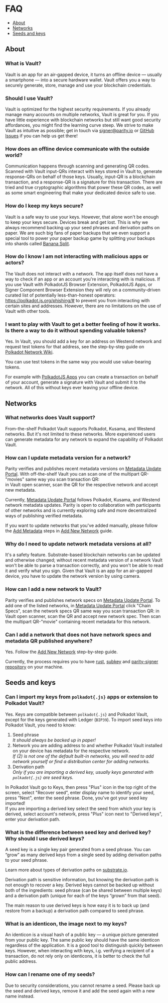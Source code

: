 # FAQ

- [About](#about)
- [Networks](#networks)
- [Seeds and keys](#seeds-and-keys)

## About

### What is Vault?

Vault is an app for an air-gapped device, it turns an offline device — usually a smartphone — into a secure hardware wallet. Vault offers you a way to securely generate, store, manage and use your blockchain credentials.

### Should I use Vault?

Vault is optimized for the highest security requirements. If you already manage many accounts on multiple networks, Vault is great for you. If you have little experience with blockchain networks but still want good security affordances, you might find the learning curve steep. We strive to make Vault as intuitive as possible; get in touch via [signer@parity.io](mailto:signer@parity.io) or [GitHub Issues](https://github.com/paritytech/parity-signer/issues) if you can help us get there!

### How does an offline device communicate with the outside world?

Communication happens through scanning and generating QR codes. Scanned with Vault input-QRs interact with keys stored in Vault to, generate response-QRs on behalf of those keys. Usually, input-QR is a blockchain transaction, and a response-QR is a signature for this transaction. There are tried and true cryptographic algorithms that power these QR codes, as well as some smart engineering that make your dedicated device safe to use.

### How do I keep my keys secure?

Vault is a safe way to use your keys. However, that alone won't be enough to keep your keys secure. Devices break and get lost. This is why we always recommend backing up your seed phrases and derivation paths on paper. We are such big fans of paper backups that we even support a special tool to power your paper backup game by splitting your backups into shards called [Banana Split](https://bs.parity.io/).

### How do I know I am not interacting with malicious apps or actors?

The Vault does not interact with a network. The app itself does not have a way to check if an app or an account you're interacting with is malicious. 
If you use Vault with PolkadotJS Browser Extension, PolkadotJS Apps, or Signer Component Browser Extension they will rely on a community-driven curated list of potentially less-than-honest operators: [<https://polkadot.js.org/phishing/#>](https://polkadot.js.org/phishing/#) to prevent you from interacting with certain sites and addresses. However, there are no limitations on the use of Vault with other tools.

### I want to play with Vault to get a better feeling of how it works. Is there a way to do it without spending valuable tokens?

Yes. In Vault, you should add a key for an address on Westend network and request test tokens for that address, see the step-by-step guide on [Polkadot Network Wiki](https://wiki.polkadot.network/docs/learn-DOT#getting-westies). 

You can use test tokens in the same way you would use value-bearing tokens.

For example with [PolkadotJS Apps](https://polkadot.js.org/apps/) you can create a transaction on behalf of your account, generate a signature with Vault and submit it to the network. All of this without keys ever leaving your offline device.

## Networks

### What networks does Vault support?

From-the-shelf Polkadot Vault supports Polkadot, Kusama, and Westend networks. But it's not limited to these networks. More experienced users can generate metadata for any network to expand the capability of Polkadot Vault.

### How can I update metadata version for a network?

Parity verifies and publishes recent metadata versions on [Metadata Update Portal](https://metadata.parity.io/). With off-the-shelf Vault you can scan one of the multipart QR-"movies" same way you scan transaction QR:\
in Vault open scanner, scan the QR for the respective network and accept new metadata.

Currently, [Metadata Update Portal](https://metadata.parity.io/) follows Polkadot, Kusama, and Westend network metadata updates. Parity is open to collaboration with participants of other networks and is currently exploring safe and more decentralized ways of publishing verified metadata.

If you want to update networks that you've added manually, please follow the [Add Metadata](../tutorials/Add-New-Network.md#add-network-metadata) steps in [Add New Network](../tutorials/Add-New-Network.md) guide.

### Why do I need to update network metadata versions at all?

It's a safety feature. Substrate-based blockchain networks can be updated and otherwise changed; without recent metadata version of a network Vault won't be able to parse a transaction correctly, and you won't be able to read it and verify what you sign. Given that Vault is an app for an air-gapped device, you have to update the network version by using camera.

### How can I add a new network to Vault?

Parity verifies and publishes network specs on [Metadata Update Portal](https://metadata.parity.io/). To add one of the listed networks, in [Metadata Update Portal](https://metadata.parity.io/) click "Chain Specs", scan the network specs QR same way you scan transaction QR: in Vault open scanner, scan the QR and accept new network spec. Then scan the multipart QR-"movie" containing recent metadata for this network.

### Can I add a network that does not have network specs and metadata QR published anywhere?

Yes. Follow the [Add New Network](../tutorials/Add-New-Network.md) step-by-step guide.

Currently, the process requires you to have [rust](https://www.rust-lang.org/tools/install), [subkey](https://docs.substrate.io/v3/tools/subkey/#installation) and [parity-signer repository](https://github.com/paritytech/parity-signer) on your machine.

## Seeds and keys
	
### Can I import my keys from `polkadot{.js}` apps or extension to Polkadot Vault?

Yes. Keys are compatible between `polkadot{.js}` and Polkadot Vault, except for the keys generated with Ledger (`BIP39`). To import seed keys into Polkadot Vault, you need to know:
1. Seed phrase\
_It should always be backed up in paper!_
2. Network you are adding address to and whether Polkadot Vault installed on your device has metadata for the respective network.\
_If (2) is not one of the default built-in networks, you will need to add network yourself or find a distribution center for adding networks._
3. Derivation path\
_Only if you are importing a derived key, usually keys generated with `polkadot{.js}` are seed keys._

In Polkadot Vault go to Keys, then press "Plus" icon in the top right of the screen, select "Recover seed", enter display name to identify your seed, press "Next", enter the seed phrase. Done, you've got your seed key imported!\
If you are importing a derived key select the seed from which your key is derived, select account's network, press "Plus" icon next to "Derived keys", enter your derivation path.

### What is the difference between seed key and derived key? Why should I use derived keys?

A seed key is a single key pair generated from a seed phrase. You can “grow” as many derived keys from a single seed by adding derivation paths to your seed phrase.

Learn more about types of derivation paths on [substrate.io](https://docs.substrate.io/v3/tools/subkey/#hd-key-derivation).

Derivation path is sensitive information, but knowing the derivation path is not enough to recover a key. Derived keys cannot be backed up without both of the ingredients: seed phrase (can be shared between multiple keys) and a derivation path (unique for each of the keys “grown” from that seed).

The main reason to use derived keys is how easy it is to back up (and restore from a backup) a derivation path compared to seed phrase.

### What is an identicon, the image next to my keys?

An identicon is a visual hash of a public key — a unique picture generated from your public key. The same public key should have the same identicon regardless of the application. It is a good tool to distinguish quickly between keys. However, when interacting with keys, i.g. verifying a recipient of a transaction, do not rely only on identicons, it is better to check the full public address.

### How can I rename one of my seeds?

Due to security considerations, you cannot rename a seed. Please back up the seed and derived keys, remove it and add the seed again with a new name instead.
